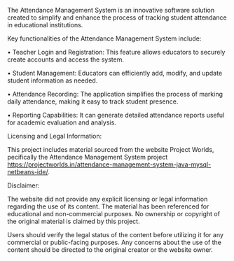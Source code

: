 The Attendance Management System is an innovative software solution created to simplify and enhance the process of tracking student attendance in educational institutions.


Key functionalities of the Attendance Management System include:

•	Teacher Login and Registration: This feature allows educators to securely create accounts and access the system.

•	Student Management: Educators can efficiently add, modify, and update student information as needed.

•	Attendance Recording: The application simplifies the process of marking daily attendance, making it easy to track student presence.

•	Reporting Capabilities: It can generate detailed attendance reports useful for academic evaluation and analysis.

Licensing and Legal Information:

This project includes material sourced from the website Project Worlds, pecifically the Attendance Management System project https://projectworlds.in/attendance-management-system-java-mysql-netbeans-ide/.

Disclaimer: 

The website did not provide any explicit licensing or legal information regarding the use of its content. The material has been referenced for educational and non-commercial purposes. No ownership or copyright of the original material is claimed by this project.

Users should verify the legal status of the content before utilizing it for any commercial or public-facing purposes. Any concerns about the use of the content should be directed to the original creator or the website owner.
